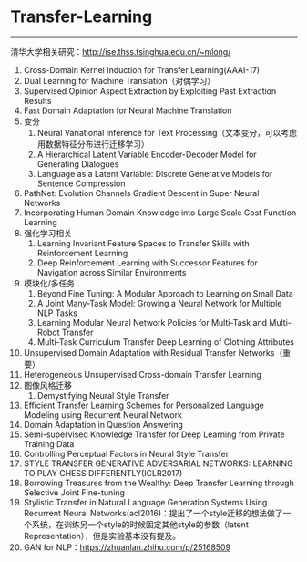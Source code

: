 # Transfer-Learning
---

清华大学相关研究：http://ise.thss.tsinghua.edu.cn/~mlong/

1. Cross-Domain Kernel Induction for Transfer Learning(AAAI-17)
2. Dual Learning for Machine Translation（对偶学习）
3. Supervised Opinion Aspect Extraction by Exploiting Past Extraction Results
4. Fast Domain Adaptation for Neural Machine Translation
5. 变分
	1. Neural Variational Inference for Text Processing（文本变分，可以考虑用数据特征分布进行迁移学习）
	2. A Hierarchical Latent Variable Encoder-Decoder Model for Generating Dialogues
	3. Language as a Latent Variable: Discrete Generative Models for Sentence Compression
6. PathNet: Evolution Channels Gradient Descent in Super Neural Networks
7. Incorporating Human Domain Knowledge into Large Scale Cost Function Learning
8. 强化学习相关
	1. Learning Invariant Feature Spaces to Transfer Skills with Reinforcement Learning
	2. Deep Reinforcement Learning with Successor Features for Navigation across Similar Environments
9. 模块化/多任务
	1. Beyond Fine Tuning: A Modular Approach to Learning on Small Data
	2. A Joint Many-Task Model: Growing a Neural Network for Multiple NLP Tasks	
	3. Learning Modular Neural Network Policies for Multi-Task and Multi-Robot Transfer
	4. Multi-Task Curriculum Transfer Deep Learning of Clothing Attributes
10. Unsupervised Domain Adaptation with Residual Transfer Networks（重要）
11. Heterogeneous Unsupervised Cross-domain Transfer Learning
12. 图像风格迁移
	1. Demystifying Neural Style Transfer
13. Efficient Transfer Learning Schemes for Personalized Language Modeling using Recurrent Neural Network
14. Domain Adaptation in Question Answering
15. Semi-supervised Knowledge Transfer for Deep Learning from Private Training Data
16. Controlling Perceptual Factors in Neural Style Transfer
17. STYLE TRANSFER GENERATIVE ADVERSARIAL NETWORKS:
LEARNING TO PLAY CHESS DIFFERENTLY(ICLR2017)
18. Borrowing Treasures from the Wealthy: Deep Transfer Learning through Selective Joint Fine-tuning
19. Stylistic Transfer in Natural Language Generation Systems Using Recurrent Neural Networks(acl2016)：提出了一个style迁移的想法做了一个系统，在训练另一个style的时候固定其他style的参数（latent Representation），但是实验基本没有提及。
20. GAN for NLP：https://zhuanlan.zhihu.com/p/25168509




